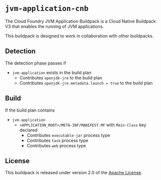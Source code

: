 # `jvm-application-cnb`
The Cloud Foundry JVM Application Buildpack is a Cloud Native Buildpack V3 that enables the running of JVM applications.

This buildpack is designed to work in collaboration with other buildpacks.

## Detection
The detection phase passes if

* `jvm-application` exists in the build plan
  * Contributes `openjdk-jre` to the build plan
  * Contributes `openjdk-jre.metadata.launch = true` to the build plan

## Build
If the build plan contains

* `jvm-application`
  * `<APPLICATION_ROOT>/META-INF/MANIFEST.MF` with `Main-Class` key declared
    * Contributes `executable-jar` process type
    * Contributes `task` process type
    * Contributes `web` process type

## License
This buildpack is released under version 2.0 of the [Apache License][a].

[a]: https://www.apache.org/licenses/LICENSE-2.0

